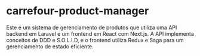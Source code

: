 # carrefour-product-manager
Este é um sistema de gerenciamento de produtos que utiliza uma API backend em Laravel e um frontend em React com Next.js. A API implementa conceitos de DDD e S.O.L.I.D, e o frontend utiliza Redux e Saga para um gerenciamento de estado eficiente.
